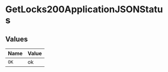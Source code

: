 # GetLocks200ApplicationJSONStatus


## Values

| Name  | Value |
| ----- | ----- |
| `OK`  | ok    |